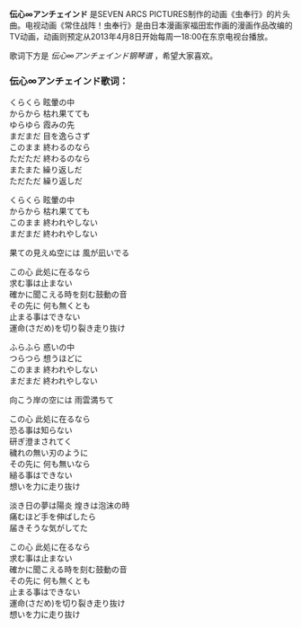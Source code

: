 

**伝心∞アンチェインド** 是SEVEN ARCS
PICTURES制作的动画《虫奉行》的片头曲。电视动画《常住战阵！虫奉行》是由日本漫画家福田宏作画的漫画作品改编的TV动画，动画则预定从2013年4月8日开始每周一18:00在东京电视台播放。

  
歌词下方是 _伝心∞アンチェインド钢琴谱_ ，希望大家喜欢。

### 伝心∞アンチェインド歌词：

くらくら 眩暈の中  
からから 枯れ果てても  
ゆらゆら 霞みの先  
まだまだ 目を逸らさず  
このまま 終わるのなら  
ただただ 終わるのなら  
またまた 繰り返しだ  
ただただ 繰り返しだ

くらくら 眩暈の中  
からから 枯れ果てても  
このまま 終われやしない  
まだまだ 終われやしない

果ての見えぬ空には 風が凪いでる

この心 此処に在るなら  
求む事は止まない  
確かに聞こえる時を刻む鼓動の音  
その先に 何も無くとも  
止まる事はできない  
運命(さだめ)を切り裂き走り抜け

ふらふら 惑いの中  
つらつら 想うほどに  
このまま 終われやしない  
まだまだ 終われやしない

向こう岸の空には 雨雲満ちて

この心 此処に在るなら  
恐る事は知らない  
研ぎ澄まされてく  
穢れの無い刃のように  
その先に 何も無いなら  
縋る事はできない  
想いを力に走り抜け

淡き日の夢は陽炎 煌きは泡沫の時  
痛むほど手を伸ばしたら  
届きそうな気がしてた

この心 此処に在るなら  
求む事は止まない  
確かに聞こえる時を刻む鼓動の音  
その先に 何も無くとも  
止まる事はできない  
運命(さだめ)を切り裂き走り抜け  
想いを力に走り抜け

